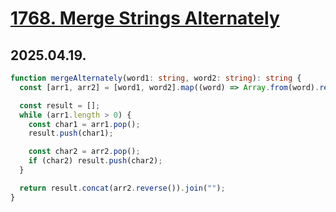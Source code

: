 # [1768. Merge Strings Alternately](https://leetcode.com/problems/merge-strings-alternately)

## 2025.04.19.

```typescript
function mergeAlternately(word1: string, word2: string): string {
  const [arr1, arr2] = [word1, word2].map((word) => Array.from(word).reverse());

  const result = [];
  while (arr1.length > 0) {
    const char1 = arr1.pop();
    result.push(char1);

    const char2 = arr2.pop();
    if (char2) result.push(char2);
  }

  return result.concat(arr2.reverse()).join("");
}
```
